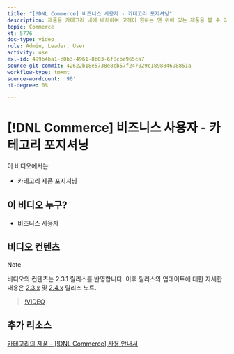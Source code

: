 ```yaml
---
title: "[!DNL Commerce] 비즈니스 사용자 - 카테고리 포지셔닝"
description: 제품을 카테고리 내에 배치하여 고객이 원하는 맨 위에 있는 제품을 볼 수 있도록 합니다.
topic: Commerce
kt: 5776
doc-type: video
role: Admin, Leader, User
activity: use
exl-id: 499b4ba1-c0b3-4961-8b03-6f8cbe965ca7
source-git-commit: 42622b18e5738e8cb57f247029c189884698851a
workflow-type: tm+mt
source-wordcount: '90'
ht-degree: 0%

---
```


# [!DNL Commerce] 비즈니스 사용자 - 카테고리 포지셔닝

이 비디오에서는:

- 카테고리 제품 포지셔닝

## 이 비디오 누구?

- 비즈니스 사용자

## 비디오 컨텐츠

>[!NOTE]
>
>비디오의 컨텐츠는 2.3.1 릴리스를 반영합니다. 이후 릴리스의 업데이트에 대한 자세한 내용은 [ 2.3.x](https://devdocs.magento.com/guides/v2.3/release-notes/bk-release-notes.html) 및 [2.4.x](https://devdocs.magento.com/guides/v2.4/release-notes/bk-release-notes.html) 릴리스 노트.

>[!VIDEO](https://video.tv.adobe.com/v/36187?quality=12&learn=on)

## 추가 리소스

[카테고리의 제품 - [!DNL Commerce] 사용 안내서](https://docs.magento.com/user-guide/catalog/categories-category-products.html)
